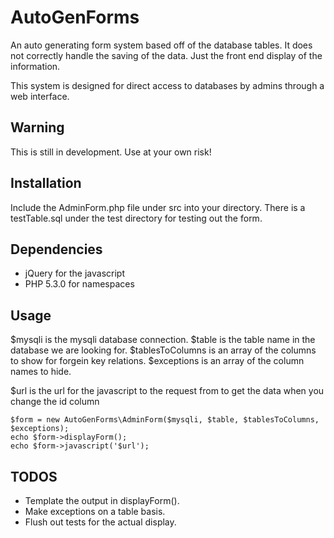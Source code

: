 # AutoGenForms
An auto generating form system based off of the database tables.
It does not correctly handle the saving of the data. Just the front end display of the information.

This system is designed for direct access to databases by admins through a web interface.

## Warning
This is still in development. Use at your own risk!

## Installation
Include the AdminForm.php file under src into your directory.
There is a testTable.sql under the test directory for testing out the form.

## Dependencies
- jQuery for the javascript
- PHP 5.3.0 for namespaces

## Usage
$mysqli is the mysqli database connection.
$table is the table name in the database we are looking for.
$tablesToColumns is an array of the columns to show for forgein key relations.
$exceptions is an array of the column names to hide.

$url is the url for the javascript to the request from to get the data when you change the id column

    $form = new AutoGenForms\AdminForm($mysqli, $table, $tablesToColumns, $exceptions);
    echo $form->displayForm();
    echo $form->javascript('$url');

## TODOS
- Template the output in displayForm().
- Make exceptions on a table basis.
- Flush out tests for the actual display.

